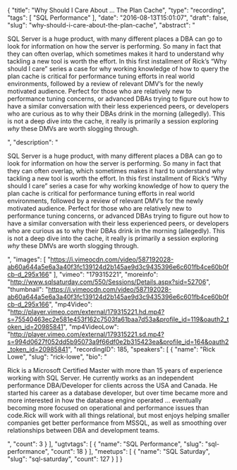 {
  "title": "Why Should I Care About … The Plan Cache",
  "type": "recording",
  "tags": [
    "SQL Performance"
  ],
  "date": "2016-08-13T15:01:07",
  "draft": false,
  "slug": "why-should-i-care-about-the-plan-cache",
  "abstract": "<p>SQL Server is a huge product, with many different places a DBA can go to look for information on how the server is performing. So many in fact that they can often overlap, which sometimes makes it hard to understand why tackling a new tool is worth the effort. In this first installment of Rick’s “Why should I care” series a case for why working knowledge of how to query the plan cache is critical for performance tuning efforts in real world environments, followed by a review of relevant DMV’s for the newly motivated audience. Perfect for those who are relatively new to performance tuning concerns, or advanced DBAs trying to figure out how to have a similar conversation with their less experienced peers, or developers who are curious as to why their DBAs drink in the morning (allegedly). This is not a deep dive into the cache, it really is primarily a session exploring _why_ these DMVs are worth slogging through.</p>",
  "description": "<p>SQL Server is a huge product, with many different places a DBA can go to look for information on how the server is performing. So many in fact that they can often overlap, which sometimes makes it hard to understand why tackling a new tool is worth the effort. In this first installment of Rick’s “Why should I care” series a case for why working knowledge of how to query the plan cache is critical for performance tuning efforts in real world environments, followed by a review of relevant DMV’s for the newly motivated audience. Perfect for those who are relatively new to performance tuning concerns, or advanced DBAs trying to figure out how to have a similar conversation with their less experienced peers, or developers who are curious as to why their DBAs drink in the morning (allegedly). This is not a deep dive into the cache, it really is primarily a session exploring _why_ these DMVs are worth slogging through.</p>",
  "images": [
    "https://i.vimeocdn.com/video/587192028-ab60a644a5e6a3a40f3fc139124d2b145ae9d3c9435396e6c601fb4ce60b0fcb-d_295x166"
  ],
  "vimeo": "179315221",
  "moreinfo": "http://www.sqlsaturday.com/550/Sessions/Details.aspx?sid=52706",
  "thumbnail": "https://i.vimeocdn.com/video/587192028-ab60a644a5e6a3a40f3fc139124d2b145ae9d3c9435396e6c601fb4ce60b0fcb-d_295x166",
  "mp4Video": "http://player.vimeo.com/external/179315221.hd.mp4?s=75540463ec2e581e453f162c7503fa61baa7d53a&profile_id=119&oauth2_token_id=20985841",
  "mp4VideoLow": "http://player.vimeo.com/external/179315221.sd.mp4?s=994d0627f052dd5b95073a9f66df0e2b315423ea&profile_id=164&oauth2_token_id=20985841",
  "recordingID": 185,
  "speakers": [
    {
      "name": "Rick Lowe",
      "slug": "rick-lowe",
      "bio": "<p>Rick is a Microsoft Certified Master with more than 15 years of experience working with SQL Server. He currently works as an independent performance DBA/Developer for clients across the USA and Canada. He started his career as a database developer, but over time became more and more interested in how the database engine operated ... eventually becoming more focused on operational and performance issues than code.Rick will work with all things relational, but most enjoys helping smaller companies get better performance from MSSQL, as well as smoothing over relationships between DBA and development teams.</p>",
      "count": 3
    }
  ],
  "ugtvtags": [
    {
      "name": "SQL Performance",
      "slug": "sql-performance",
      "count": 18
    }
  ],
  "meetups": [
    {
      "name": "SQL Saturday",
      "slug": "sql-saturday",
      "count": 127
    }
  ]
}